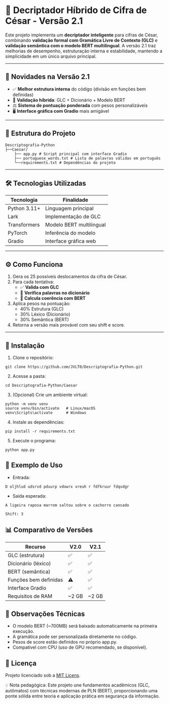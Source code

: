 # 🔐 Decriptador Híbrido de Cifra de César - Versão 2.1

Este projeto implementa um **decriptador inteligente** para cifras de César, combinando **validação formal com Gramática Livre de Contexto (GLC)** e **validação semântica com o modelo BERT multilingual**. A versão 2.1 traz melhorias de desempenho, estruturação interna e estabilidade, mantendo a simplicidade em um único arquivo principal.

---

## 🌟 Novidades na Versão 2.1

- ✅ **Melhor estrutura interna** do código (divisão em funções bem definidas)
- 🔄 **Validação híbrida**: GLC + Dicionário + Modelo BERT
- ⚖️ **Sistema de pontuação ponderada** com pesos personalizáveis
- 🖥️ **Interface gráfica com Gradio** mais amigável

---

## 📁 Estrutura do Projeto

```
Descriptografia-Python
├──Caesar/ 
    ├── app.py # Script principal com interface Gradio 
    ├── portuguese_words.txt # Lista de palavras válidas em português
    └──requirements.txt # Dependências do projeto
```


---

## 🛠️ Tecnologias Utilizadas

| Tecnologia      | Finalidade                                  |
|------------------|----------------------------------------------|
| Python 3.11+     | Linguagem principal                         |
| Lark             | Implementação de GLC                        |
| Transformers     | Modelo BERT multilingual                   |
| PyTorch          | Inferência do modelo                       |
| Gradio           | Interface gráfica web                      |

---

## ⚙️ Como Funciona

1. Gera os 25 possíveis deslocamentos da cifra de César.
2. Para cada tentativa:
   - ✅ **Valida com GLC**
   - 📖 **Verifica palavras no dicionário**
   - 🧠 **Calcula coerência com BERT**
3. Aplica pesos na pontuação:
   - 40% Estrutura (GLC)
   - 30% Léxico (Dicionário)
   - 30% Semântica (BERT)
4. Retorna a versão mais provável com seu shift e score.

---

## 🚀 Instalação

1. Clone o repositório:
```
git clone https://github.com/JVLT0/Descriptografia-Python.git
```

2. Acesse a pasta:
```
cd Descriptografia-Python/Caesar
```

3. (Opcional) Crie um ambiente virtual:
```
python -m venv venv
source venv/bin/activate   # Linux/macOS
venv\Scripts\activate      # Windows
```

4. Instale as dependências:
```
pip install -r requirements.txt
```

5. Execute o programa:
```
python app.py
```

## 🧪 Exemplo de Uso
- Entrada:
```
D oljhlud udsrvd pduurp vdowrx vreuh r fdfkruur fdqvdgr
```
- Saída esperada:
```
A ligeira raposa marrom saltou sobre o cachorro cansado

Shift: 3
```

## 📊 Comparativo de Versões
| Recurso               | V2.0   | V2.1     |
| --------------------- | ------ | -------- |
| GLC (estrutura)       | ✅      | ✅        |
| Dicionário (léxico)   | ✅      | ✅        |
| BERT (semântica)      | ✅      | ✅        |
| Funções bem definidas | ⚠️     | ✅        |
| Interface Gradio      | ✅      | ✅        |
| Requisitos de RAM     | \~2 GB | \~2 GB |


## 📝 Observações Técnicas
- O modelo BERT (~700MB) será baixado automaticamente na primeira execução.
- A gramática pode ser personalizada diretamente no código.
- Pesos de score estão definidos no próprio app.py.
- Compatível com CPU (uso de GPU recomendado, se disponível).

## 📄 Licença
Projeto licenciado sob a [MIT Licens](https://opensource.org/licenses/MIT).

💡 Nota pedagógica: Este projeto une fundamentos acadêmicos (GLC, autômatos) com técnicas modernas de PLN (BERT), proporcionando uma ponte sólida entre teoria e aplicação prática em segurança da informação.